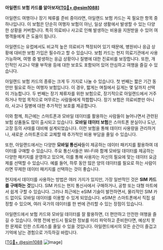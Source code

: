 **아일랜드 보험 카드를 알아보자[[TG💪+ @esim1088](https://t.me/s/esim1088)]**

아일랜드 여행이나 장기 체류를 준비 중이라면, 아일랜드 보험 카드는 꼭 필요한 항목 중 하나입니다. 이 보험은 단순히 여행자 보험이 아닌, 일상 생활에서 발생할 수 있는 다양한 상황을 커버합니다. 특히 의료비나 사고로 인해 발생하는 비용을 지원받을 수 있어 여행객들에게 큰 도움이 됩니다.

아일랜드는 유럽에서도 비교적 높은 의료비가 책정되어 있기 때문에, 병원비나 응급 상황에 대비한 보험 가입은 필수라고 할 수 있습니다. 보험 카드는 현지 의료기관에서 사용 가능하며, 여행 중 발생하는 응급 상황이나 질병에 대한 진료비를 보장합니다. 또한, 개인적인 사고나 약물 부작용 등에 대한 보호도 포함되어 있어 안심하고 여행을 즐길 수 있습니다.

아일랜드 보험 카드의 종류는 크게 두 가지로 나눌 수 있습니다. 첫 번째는 짧은 기간 동안만 필요로 하는 여행자 보험입니다. 이 경우, 짧게는 며칠에서 길게는 몇 달까지 선택이 가능합니다. 두 번째는 장기 체류자를 위한 보험으로, 장기적으로 아일랜드에서 거주하거나 학업 목적으로 머무르는 사람들에게 적합합니다. 장기 보험은 의료비뿐만 아니라, 사고나 질병에 대한 추가적인 보호를 제공합니다.

이와 함께, 최근에는 스마트폰과 모바일 데이터를 활용하는 사람들이 늘어나면서 관련된 보험 상품들도 많이 출시되고 있습니다. **모바일 데이터 보험**은 스마트폰 분실이나 도난, 고장 등의 사태를 대비해 설계되었습니다. 이런 보험을 통해 데이터 사용량을 관리하거나, 새로운 스마트폰으로 교체할 때 추가적인 비용 부담을 줄일 수 있습니다.

또한, 아일랜드에서는 다양한 **모바일 통신사**들이 제공하는 데이터 패키지를 활용하여 데이터를 구매할 수 있습니다. 주요 통신사들은 Wi-Fi와 함께 모바일 데이터를 제공하는 다양한 패키지를 운영하고 있으며, 이를 통해 사용자는 자신의 필요에 맞는 데이터 요금제를 선택할 수 있습니다. 예를 들어, 하루 동안 많은 양의 데이터를 필요로 하는 사람이라면 무제한 데이터 패키지를 선택하는 것이 좋습니다.

현지에서 데이터를 사용하는 방법은 여러 가지가 있지만, 가장 일반적인 것은 **SIM 카드를 구매하는 것**입니다. SIM 카드는 현지 통신사에서 구매하거나, 공항 또는 대형 마트에서 쉽게 구할 수 있습니다. 그러나 최근에는 eSIM 기술이 발전하면서, 물리적인 SIM 카드 없이도 모바일 데이터를 이용할 수 있게 되었습니다. eSIM은 스마트폰에서 직접 설정할 수 있으며, 여러 국가의 데이터를 한 번에 관리할 수 있는 장점이 있습니다.

아일랜드에서 보험 카드와 모바일 데이터를 잘 활용하면, 더 편안하고 안전한 여행을 즐길 수 있습니다. 여행 전에 반드시 필요한 정보를 미리 파악하고 준비한다면, 예상치 못한 문제로 인한 스트레스를 줄일 수 있을 것입니다. 아일랜드에서의 모든 순간이 즐겁고 기억에 남는 경험으로 가득하길 바랍니다.

[[TG💪+ @esim1088](https://t.me/s/esim1088) ![Image](https://i.postimg.cc/Y0z9fWf4/image.png)]